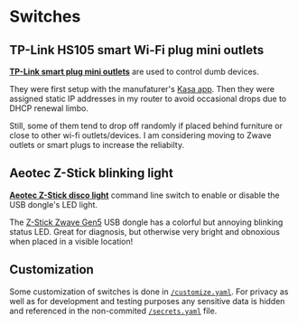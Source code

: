 # Switches


## TP-Link HS105 smart Wi-Fi plug mini outlets

**[TP-Link smart plug mini outlets](http://www.tp-link.com/us/products/details/cat-5516_HS105.html)** are used to control dumb devices.

 They were first setup with the manufaturer's [Kasa app](https://www.tp-link.com/us/home-networking/smart-home/kasa.html). Then they were assigned static IP addresses in my router to avoid occasional drops due to DHCP renewal limbo.
 
 Still, some of them tend to drop off randomly if placed behind furniture or close to other wi-fi outlets/devices. I am considering moving to Zwave outlets or smart plugs to increase the reliabilty.


## Aeotec Z-Stick blinking light

**[Aeotec Z-Stick disco light](https://community.home-assistant.io/t/aeotec-gen5-z-stick-strobing-led-question-in-hass-io/28635/9)** command line switch to enable or disable the USB dongle's LED light.

 The [Z-Stick Zwave Gen5](https://aeotec.com/z-wave-usb-stick) USB dongle has a colorful but annoying blinking status LED. Great for diagnosis, but otherwise very bright and obnoxious when placed in a visible location!


## Customization

Some customization of switches is done in [`/customize.yaml`](../customize.yaml). For privacy as well as for development and testing purposes any sensitive data is hidden and referenced in the non-commited [`/secrets.yaml`](../secrets-dummy.yaml) file.

